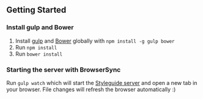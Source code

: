 ## Getting Started

### Install gulp and Bower

1. Install [gulp](http://gulpjs.com/) and [Bower](http://bower.io/) globally with `npm install -g gulp bower`
2. Run `npm install`
3. Run `bower install`

### Starting the server with BrowserSync

Run `gulp watch` which will start the [Styleguide server](https://github.com/webpro/component-styleguide) and open a new tab in your browser. File changes will refresh the browser automatically :)

